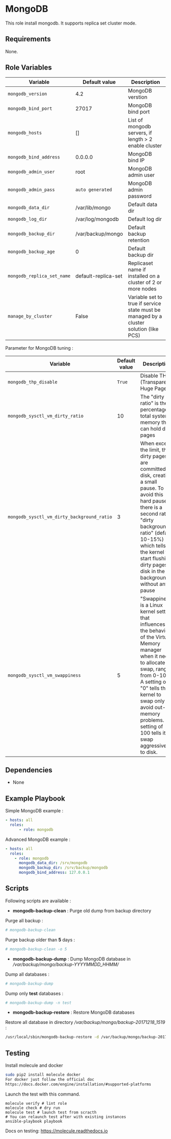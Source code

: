MongoDB
=========

This role install mongodb. It supports replica set cluster mode.

Requirements
------------

None.

Role Variables
--------------

Variable | Default value |Description
---------|---------------|--------------
`mongodb_version` | 4.2 | MongoDB verstion
`mongodb_bind_port` | 27017 | MongoDB bind port
`mongodb_hosts`  | [] | List of mongodb servers, if length > 2 enable cluster
`mongodb_bind_address` | 0.0.0.0 | MongoDB bind IP
`mongodb_admin_user` | root | MongoDB admin user
`mongodb_admin_pass` | `auto generated` | MongoDB admin password
`mongodb_data_dir` | /var/lib/mongo | Default data dir
`mongodb_log_dir` | /var/log/mongodb | Default log dir
`mongodb_backup_dir` | /var/backup/mongo | Default backup retention
`mongodb_backup_age` | 0 | Default backup dir
`mongodb_replica_set_name` | default-replica-set | Replicaset name if installed on a cluster of 2 or more nodes
`manage_by_cluster` | False | Variable set to true if service state must be managed by a cluster solution (like PCS)

Parameter for MongoDB tuning :

Variable | Default value |Description
---------|---------------|--------------
`mongodb_thp_disable` | `True` | Disable THP (Transparent Huge Pages)
`mongodb_sysctl_vm_dirty_ratio` | 10 | The "dirty ratio" is the percentage of total system memory that can hold dirty pages
`mongodb_sysctl_vm_dirty_background_ratio` | 3 | When exceed the limit, the dirty pages are committed to disk, creating a small pause. To avoid this hard pause there is a second ratio "dirty background ratio" (default 10-15%) which tells the kernel to start flushing dirty pages to disk in the background without any pause
`mongodb_sysctl_vm_swappiness` | 5 | "Swappiness" is a Linux kernel setting that influences the behavior of the Virtual Memory manager when it needs to allocate a swap, ranging from 0-100. A setting of "0" tells the kernel to swap only to avoid out-of-memory problems. A setting of 100 tells it to swap aggressively to disk.

Dependencies
------------

* None

Example Playbook
----------------

Simple MongoDB example :

```yaml
- hosts: all
  roles:
      - role: mongodb
```

Advanced MongoDB example :

```yaml
- hosts: all
  roles:
    - role: mongodb
      mongodb_data_dir: /srv/mongodb
      mongodb_backup_dir: /srv/backup/mongodb
      mongodb_bind_address: 127.0.0.1
```

Scripts
-------

Following scripts are available :

* **mongodb-backup-clean** : Purge old dump from backup directory

Purge all backup :

```bash
# mongodb-backup-clean
```

Purge backup older than **5** days :

```bash
# mongodb-backup-clean -o 5
```

* **mongodb-backup-dump** : Dump MongoDB database in */var/backup/mongo/backup-YYYYMMDD_HHMM/*

Dump all databases :

```bash
# mongodb-backup-dump
```

Dump only **test** databases :

```bash
# mongodb-backup-dump -n test
```

* **mongodb-backup-restore** : Restore MongoDB databases

Restore all database in directory */var/backup/mongo/backup-20171218_1519* :

```bash
/usr/local/sbin/mongodb-backup-restore -d /var/backup/mongo/backup-20171218_1519/
```

Testing
--------

Install molecule and docker

```bash
sudo pip2 install molecule docker
For docker just follow the official doc
https://docs.docker.com/engine/installation/#supported-platforms
```

Launch the test with this command.

```
molecule verify # lint role
molecule check # dry run
molecule test # launch test from scracth
# You can relaunch test after with existing instances
ansible-playbook playbook
```

Docs on testing:
https://molecule.readthedocs.io
